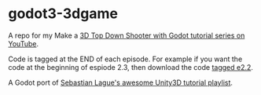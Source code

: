 # godot3-3dgame
A repo for my Make a [3D Top Down Shooter with Godot tutorial series on YouTube](https://www.youtube.com/playlist?list=PLaGRTLvEbVzyUMwjUPgrreyRE3AY8jhOK).

Code is tagged at the END of each episode. For example if you want the code at the beginning of espiode 2.3, then download the code [tagged e2.2](https://github.com/age-of-asparagus/godot3-3dgame/tags).

A Godot port of [Sebastian Lague's awesome Unity3D tutorial playlist](https://www.youtube.com/playlist?list=PLFt_AvWsXl0ctd4dgE1F8g3uec4zKNRV0).
